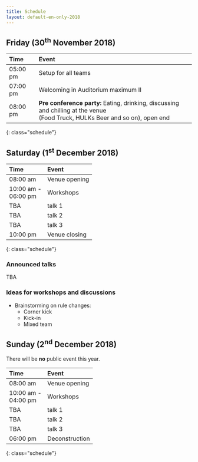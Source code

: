 ```yaml
---
title: Schedule
layout: default-en-only-2018
---
```


## Friday (30<sup>th</sup> November 2018)

| Time     | Event                              |
| :------  | :-------                           |
| 05:00 pm | Setup for all teams                |
| 07:00 pm | Welcoming in Auditorium maximum II |
| 08:00 pm | **Pre conference party:** Eating, drinking, discussing and chilling at the venue <br>(Food Truck, HULKs Beer and so on), open end |
{: class="schedule"}

## Saturday (1<sup>st</sup> December 2018)

| Time                   | Event                      |
| :------                | :-------                   |
| 08:00 am               | Venue opening              |
| 10:00 am -<br>06:00 pm | Workshops                  |
| TBA                    | talk 1                     |
| TBA                    | talk 2                     |
| TBA                    | talk 3                     |
| 10:00 pm               | Venue closing              |
{: class="schedule"}

### Announced talks

TBA

### Ideas for workshops and discussions  

- Brainstorming on rule changes:
  - Corner kick
  - Kick-in
  - Mixed team

## Sunday (2<sup>nd</sup> December 2018)

There will be **no** public event this year.

| Time     | Event                                    |
| :-       | :-                                       |
| 08:00 am | Venue opening                            |
| 10:00 am -<br>04:00 pm | Workshops                  |
| TBA                    | talk 1                     |
| TBA                    | talk 2                     |
| TBA                    | talk 3                     |
| 06:00 pm | Deconstruction                                                               |
{: class="schedule"}


